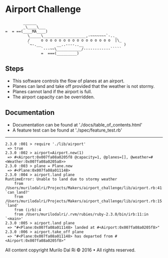Airport Challenge
=================

```
        ______
        _\____\___
=  = ==(____MA____)
          \_____\___________________,-~~~~~~~`-.._
          /     o o o o o o o o o o o o o o o o  |\_
          `~-.__       __..----..__                  )
                `---~~\___________/------------`````
                =  ===(_________)

```


Steps
-------
* This software controls the flow of planes at an airport.
* Planes can land and take off provided that the weather is not stormy.
* Planes cannot land if the airport is full.
* The airport capacity can be overridden.


Documentation
-------
* Documentation can be found at './docs/table_of_contents.html'
* A feature test can be found at './spec/feature_test.rb'

-------
```
2.3.0 :001 > require './lib/airport'
 => true
2.3.0 :002 > airport=Airport.new(1)
 => #<Airport:0x007fa08a0205f8 @capacity=1, @planes=[], @weather=#<Weather:0x007fa08a0205a8>>
2.3.0 :003 > plane = Plane.new
 => #<Plane:0x007fa08a011148>
2.3.0 :004 > airport.land plane
RuntimeError: Unable to land due to stormy weather
	from /Users/murilodalri/Projects/Makers/airport_challenge/lib/airport.rb:41:in `can_land?'
	from /Users/murilodalri/Projects/Makers/airport_challenge/lib/airport.rb:15:in `land'
	from (irb):4
	from /Users/murilodalri/.rvm/rubies/ruby-2.3.0/bin/irb:11:in `<main>'
2.3.0 :005 > airport.land plane
 => "#<Plane:0x007fa08a011148> landed at #<Airport:0x007fa08a0205f8>"
2.3.0 :006 > airport.take_off plane
 => "#<Plane:0x007fa08a011148> has departed from #<Airport:0x007fa08a0205f8>"
 ```


All content copyright Murilo Dal Ri © 2016 • All rights reserved.

